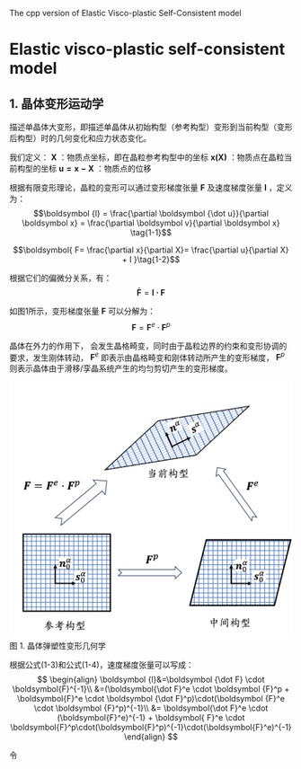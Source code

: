 The cpp version of Elastic Visco-plastic Self-Consistent model
# Elastic visco-plastic self-consistent model
## 1. 晶体变形运动学
描述单晶体大变形，即描述单晶体从初始构型（参考构型）变形到当前构型（变形后构型）时的几何变化和应力状态变化。

我们定义：
$\boldsymbol X$ ：物质点坐标，即在晶粒参考构型中的坐标
$\boldsymbol{x(X)}$ ：物质点在晶粒当前构型的坐标
$\boldsymbol {u=x-X}$ ：物质点的位移

根据有限变形理论，晶粒的变形可以通过变形梯度张量 $\boldsymbol  F$ 及速度梯度张量 $\boldsymbol l$ ，定义为：
$$\boldsymbol {l} = \frac{\partial \boldsymbol {\dot u}}{\partial \boldsymbol x} = \frac{\partial \boldsymbol v}{\partial \boldsymbol x} \tag{1-1}$$

$$\boldsymbol{ F= \frac{\partial  x}{\partial X}= \frac{\partial  u}{\partial  X} + I }\tag{1-2}$$	

根据它们的偏微分关系，有：
$$\boldsymbol {\dot F} = \boldsymbol {l \cdot F}  \tag{1-3}$$

如图1所示，变形梯度张量 $\boldsymbol {F}$ 可以分解为：
$$\boldsymbol {F} = \boldsymbol {F}^e \cdot \boldsymbol {F}^p \tag{1-4}$$

晶体在外力的作用下， 会发生晶格畸变，同时由于晶粒边界的约束和变形协调的要求，发生刚体转动， $\boldsymbol {F}^e$ 即表示由晶格畸变和刚体转动所产生的变形梯度， $\boldsymbol {F}^p$ 则表示晶体由于滑移/孪晶系统产生的均匀剪切产生的变形梯度。

![Fig1](/PNGs/F=FeFp.png)
图 1. 晶体弹塑性变形几何学

根据公式(1-3)和公式(1-4)，速度梯度张量可以写成：
$$
\begin{align}
\boldsymbol {l}&=\boldsymbol {\dot F} \cdot \boldsymbol{F}^{-1}\\
&=(\boldsymbol{\dot F}^e \cdot \boldsymbol {F}^p + \boldsymbol{F}^e \cdot \boldsymbol {\dot F}^p)\cdot(\boldsymbol {F}^e \cdot \boldsymbol {F}^p)^{-1}\\
&= \boldsymbol{\dot F}^e \cdot (\boldsymbol{F}^e)^{-1} +
\boldsymbol{ F}^e \cdot \boldsymbol{F}^p\cdot(\boldsymbol{F}^p)^{-1}\cdot(\boldsymbol{F}^e)^{-1}
\end{align}
$$

令
